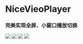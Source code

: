 # NiceVieoPlayer
### 完美实现全屏、小窗口播放切换
![](https://github.com/xiaoyanger0825/NiceVieoPlayer/tree/master/images/a.png)
![](https://github.com/xiaoyanger0825/NiceVieoPlayer/tree/master/images/b.png)
![](https://github.com/xiaoyanger0825/NiceVieoPlayer/tree/master/images/c.png)
![](https://github.com/xiaoyanger0825/NiceVieoPlayer/tree/master/images/d.png)